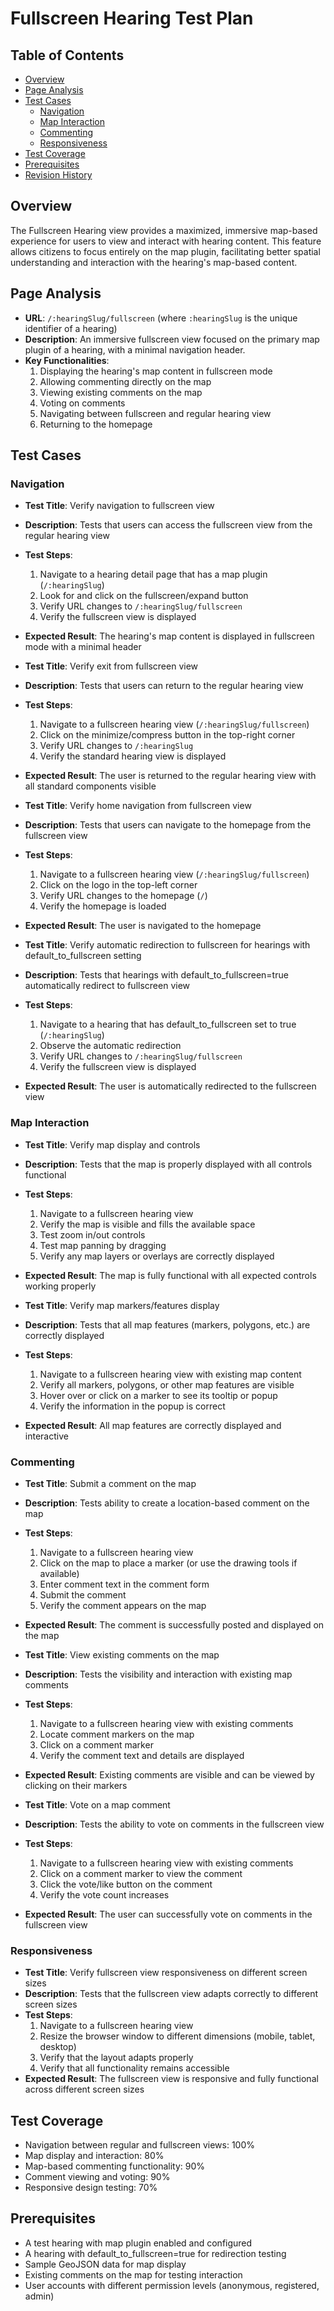 # Fullscreen Hearing Test Plan
## Table of Contents
- [Overview](#overview)
- [Page Analysis](#page-analysis)
- [Test Cases](#test-cases)
  - [Navigation](#navigation)
  - [Map Interaction](#map-interaction)
  - [Commenting](#commenting)
  - [Responsiveness](#responsiveness)
- [Test Coverage](#test-coverage)
- [Prerequisites](#prerequisites)
- [Revision History](#revision-history)

## Overview
The Fullscreen Hearing view provides a maximized, immersive map-based experience for users to view and interact with hearing content. This feature allows citizens to focus entirely on the map plugin, facilitating better spatial understanding and interaction with the hearing's map-based content.

## Page Analysis
- **URL**: `/:hearingSlug/fullscreen` (where `:hearingSlug` is the unique identifier of a hearing)
- **Description**: An immersive fullscreen view focused on the primary map plugin of a hearing, with a minimal navigation header.
- **Key Functionalities**:
  1. Displaying the hearing's map content in fullscreen mode
  2. Allowing commenting directly on the map
  3. Viewing existing comments on the map
  4. Voting on comments
  5. Navigating between fullscreen and regular hearing view
  6. Returning to the homepage

## Test Cases
### Navigation
- **Test Title**: Verify navigation to fullscreen view  
- **Description**: Tests that users can access the fullscreen view from the regular hearing view  
- **Test Steps**:
  1. Navigate to a hearing detail page that has a map plugin (`/:hearingSlug`)
  2. Look for and click on the fullscreen/expand button
  3. Verify URL changes to `/:hearingSlug/fullscreen`
  4. Verify the fullscreen view is displayed
- **Expected Result**: The hearing's map content is displayed in fullscreen mode with a minimal header

- **Test Title**: Verify exit from fullscreen view  
- **Description**: Tests that users can return to the regular hearing view  
- **Test Steps**:
  1. Navigate to a fullscreen hearing view (`/:hearingSlug/fullscreen`)
  2. Click on the minimize/compress button in the top-right corner
  3. Verify URL changes to `/:hearingSlug`
  4. Verify the standard hearing view is displayed
- **Expected Result**: The user is returned to the regular hearing view with all standard components visible

- **Test Title**: Verify home navigation from fullscreen view  
- **Description**: Tests that users can navigate to the homepage from the fullscreen view  
- **Test Steps**:
  1. Navigate to a fullscreen hearing view (`/:hearingSlug/fullscreen`)
  2. Click on the logo in the top-left corner
  3. Verify URL changes to the homepage (`/`)
  4. Verify the homepage is loaded
- **Expected Result**: The user is navigated to the homepage

- **Test Title**: Verify automatic redirection to fullscreen for hearings with default_to_fullscreen setting  
- **Description**: Tests that hearings with default_to_fullscreen=true automatically redirect to fullscreen view  
- **Test Steps**:
  1. Navigate to a hearing that has default_to_fullscreen set to true (`/:hearingSlug`)
  2. Observe the automatic redirection
  3. Verify URL changes to `/:hearingSlug/fullscreen`
  4. Verify the fullscreen view is displayed
- **Expected Result**: The user is automatically redirected to the fullscreen view

### Map Interaction
- **Test Title**: Verify map display and controls  
- **Description**: Tests that the map is properly displayed with all controls functional  
- **Test Steps**:
  1. Navigate to a fullscreen hearing view
  2. Verify the map is visible and fills the available space
  3. Test zoom in/out controls
  4. Test map panning by dragging
  5. Verify any map layers or overlays are correctly displayed
- **Expected Result**: The map is fully functional with all expected controls working properly

- **Test Title**: Verify map markers/features display  
- **Description**: Tests that all map features (markers, polygons, etc.) are correctly displayed  
- **Test Steps**:
  1. Navigate to a fullscreen hearing view with existing map content
  2. Verify all markers, polygons, or other map features are visible
  3. Hover over or click on a marker to see its tooltip or popup
  4. Verify the information in the popup is correct
- **Expected Result**: All map features are correctly displayed and interactive

### Commenting
- **Test Title**: Submit a comment on the map  
- **Description**: Tests ability to create a location-based comment on the map  
- **Test Steps**:
  1. Navigate to a fullscreen hearing view
  2. Click on the map to place a marker (or use the drawing tools if available)
  3. Enter comment text in the comment form
  4. Submit the comment
  5. Verify the comment appears on the map
- **Expected Result**: The comment is successfully posted and displayed on the map

- **Test Title**: View existing comments on the map  
- **Description**: Tests the visibility and interaction with existing map comments  
- **Test Steps**:
  1. Navigate to a fullscreen hearing view with existing comments
  2. Locate comment markers on the map
  3. Click on a comment marker
  4. Verify the comment text and details are displayed
- **Expected Result**: Existing comments are visible and can be viewed by clicking on their markers

- **Test Title**: Vote on a map comment  
- **Description**: Tests the ability to vote on comments in the fullscreen view  
- **Test Steps**:
  1. Navigate to a fullscreen hearing view with existing comments
  2. Click on a comment marker to view the comment
  3. Click the vote/like button on the comment
  4. Verify the vote count increases
- **Expected Result**: The user can successfully vote on comments in the fullscreen view

### Responsiveness
- **Test Title**: Verify fullscreen view responsiveness on different screen sizes  
- **Description**: Tests that the fullscreen view adapts correctly to different screen sizes  
- **Test Steps**:
  1. Navigate to a fullscreen hearing view
  2. Resize the browser window to different dimensions (mobile, tablet, desktop)
  3. Verify that the layout adapts properly
  4. Verify that all functionality remains accessible
- **Expected Result**: The fullscreen view is responsive and fully functional across different screen sizes

## Test Coverage
- Navigation between regular and fullscreen views: 100%
- Map display and interaction: 80%
- Map-based commenting functionality: 90%
- Comment viewing and voting: 90%
- Responsive design testing: 70%

## Prerequisites
- A test hearing with map plugin enabled and configured
- A hearing with default_to_fullscreen=true for redirection testing
- Sample GeoJSON data for map display
- Existing comments on the map for testing interaction
- User accounts with different permission levels (anonymous, registered, admin)
